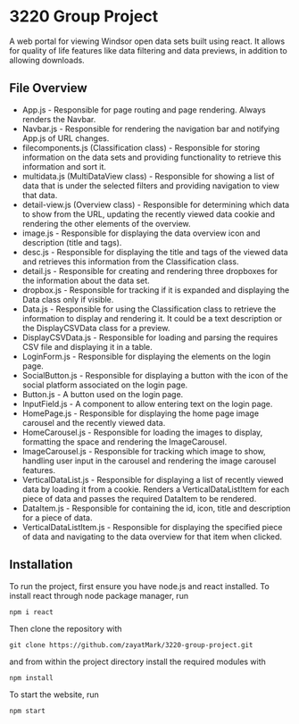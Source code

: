 # 3220 Group Project
 
A web portal for viewing Windsor open data sets built using react. It allows for quality of life features like data filtering and data previews, in addition to allowing downloads.

## File Overview
- App.js - Responsible for page routing and page rendering. Always renders the Navbar.
- Navbar.js - Responsible for rendering the navigation bar and notifying App.js of URL changes.
- filecomponents.js (Classification class) - Responsible for storing information on the data sets and providing functionality to retrieve this information and sort it.
- multidata.js (MultiDataView class) - Responsible for showing a list of data that is under the selected filters and providing navigation to view that data.
- detail-view.js (Overview class) - Responsible for determining which data to show from the URL, updating the recently viewed data cookie and rendering the other elements of the overview.
- image.js - Responsible for displaying the data overview icon and description (title and tags).
- desc.js - Responsible for displaying the title and tags of the viewed data and retrieves this information from the Classification class.
- detail.js - Responsible for creating and rendering three dropboxes for the information about the data set.
- dropbox.js - Responsible for tracking if it is expanded and displaying the Data class only if visible.
- Data.js - Responsible for using the Classification class to retrieve the information to display and rendering it. It could be a text description or the DisplayCSVData class for a preview.
- DisplayCSVData.js - Responsible for loading and parsing the requires CSV file and displaying it in a table.
- LoginForm.js - Responsible for displaying the elements on the login page.
- SocialButton.js - Responsible for displaying a button with the icon of the social platform associated on the login page.
- Button.js - A button used on the login page.
- InputField.js - A component to allow entering text on the login page.
- HomePage.js - Responsible for displaying the home page image carousel and the recently viewed data.
- HomeCarousel.js - Responsible for loading the images to display, formatting the space and rendering the ImageCarousel.
- ImageCarousel.js - Responsible for tracking which image to show, handling user input in the carousel and rendering the image carousel features.
- VerticalDataList.js - Responsible for displaying a list of recently viewed data by loading it from a cookie. Renders a VerticalDataListItem for each piece of data and passes the required DataItem to be rendered.
- DataItem.js - Responsible for containing the id, icon, title and description for a piece of data.
- VerticalDataListItem.js - Responsible for displaying the specified piece of data and navigating to the data overview for that item when clicked.

## Installation

To run the project, first ensure you have node.js and react installed.
To install react through node package manager, run
```
npm i react
```
Then clone the repository with
```
git clone https://github.com/zayatMark/3220-group-project.git
```
and from within the project directory install the required modules with
```
npm install
```
To start the website, run
```
npm start
```